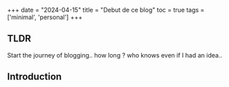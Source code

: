 
+++
date = "2024-04-15"
title = "Debut de ce blog"
toc = true
tags = ['minimal', 'personal']
+++

## TLDR

Start the journey of blogging.. how long ? who knows even if I had an idea..

## Introduction
